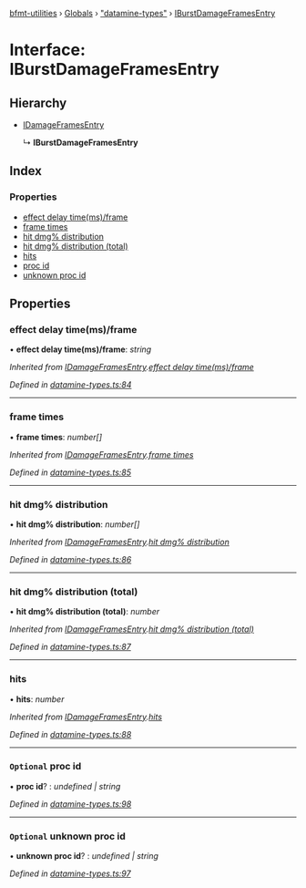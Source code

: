 [bfmt-utilities](../README.md) › [Globals](../globals.md) › ["datamine-types"](../modules/_datamine_types_.md) › [IBurstDamageFramesEntry](_datamine_types_.iburstdamageframesentry.md)

# Interface: IBurstDamageFramesEntry

## Hierarchy

* [IDamageFramesEntry](_datamine_types_.idamageframesentry.md)

  ↳ **IBurstDamageFramesEntry**

## Index

### Properties

* [effect delay time(ms)/frame](_datamine_types_.iburstdamageframesentry.md#effect-delay-time(ms)/frame)
* [frame times](_datamine_types_.iburstdamageframesentry.md#frame-times)
* [hit dmg% distribution](_datamine_types_.iburstdamageframesentry.md#hit-dmg%-distribution)
* [hit dmg% distribution (total)](_datamine_types_.iburstdamageframesentry.md#hit-dmg%-distribution-(total))
* [hits](_datamine_types_.iburstdamageframesentry.md#hits)
* [proc id](_datamine_types_.iburstdamageframesentry.md#optional-proc-id)
* [unknown proc id](_datamine_types_.iburstdamageframesentry.md#optional-unknown-proc-id)

## Properties

###  effect delay time(ms)/frame

• **effect delay time(ms)/frame**: *string*

*Inherited from [IDamageFramesEntry](_datamine_types_.idamageframesentry.md).[effect delay time(ms)/frame](_datamine_types_.idamageframesentry.md#effect-delay-time(ms)/frame)*

*Defined in [datamine-types.ts:84](https://github.com/BluuArc/bfmt-utilities/blob/dc2bfb7/src/datamine-types.ts#L84)*

___

###  frame times

• **frame times**: *number[]*

*Inherited from [IDamageFramesEntry](_datamine_types_.idamageframesentry.md).[frame times](_datamine_types_.idamageframesentry.md#frame-times)*

*Defined in [datamine-types.ts:85](https://github.com/BluuArc/bfmt-utilities/blob/dc2bfb7/src/datamine-types.ts#L85)*

___

###  hit dmg% distribution

• **hit dmg% distribution**: *number[]*

*Inherited from [IDamageFramesEntry](_datamine_types_.idamageframesentry.md).[hit dmg% distribution](_datamine_types_.idamageframesentry.md#hit-dmg%-distribution)*

*Defined in [datamine-types.ts:86](https://github.com/BluuArc/bfmt-utilities/blob/dc2bfb7/src/datamine-types.ts#L86)*

___

###  hit dmg% distribution (total)

• **hit dmg% distribution (total)**: *number*

*Inherited from [IDamageFramesEntry](_datamine_types_.idamageframesentry.md).[hit dmg% distribution (total)](_datamine_types_.idamageframesentry.md#hit-dmg%-distribution-(total))*

*Defined in [datamine-types.ts:87](https://github.com/BluuArc/bfmt-utilities/blob/dc2bfb7/src/datamine-types.ts#L87)*

___

###  hits

• **hits**: *number*

*Inherited from [IDamageFramesEntry](_datamine_types_.idamageframesentry.md).[hits](_datamine_types_.idamageframesentry.md#hits)*

*Defined in [datamine-types.ts:88](https://github.com/BluuArc/bfmt-utilities/blob/dc2bfb7/src/datamine-types.ts#L88)*

___

### `Optional` proc id

• **proc id**? : *undefined | string*

*Defined in [datamine-types.ts:98](https://github.com/BluuArc/bfmt-utilities/blob/dc2bfb7/src/datamine-types.ts#L98)*

___

### `Optional` unknown proc id

• **unknown proc id**? : *undefined | string*

*Defined in [datamine-types.ts:97](https://github.com/BluuArc/bfmt-utilities/blob/dc2bfb7/src/datamine-types.ts#L97)*
